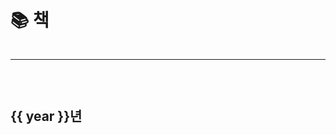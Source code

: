 <script setup>
import { data } from './loaders/reading.data.js'

const { books = [] } = data || {}

const groupByYear = books.slice()
  .reduce((acc, book) => {
    const year = new Date(book.startedAt).getFullYear()
    if (!acc[year]) {
      acc[year] = []
    }
    acc[year].push(book)
    return acc
  }, {})

const dateDescSorted = Object.entries(groupByYear)
  .sort(([year1], [year2]) => year2 - year1)
  .map(([year, books]) => [year, books.sort((a, b) => { 
    const bAt = b.endAt || b.startedAt
    const aAt = a.endAt || a.startedAt

    return bAt - aAt
  })])
  .map(([year, books]) => {
    return [
      year,
      books.map(
        book => ({
          ...book,
          startedAt: new Date(book.startedAt),
          endAt: book.endAt ? new Date(book.endAt) : null
        })
      )
    ]
    // console.log(book)

    // return {
    //   ...book,
    //   startedAt: new Date(book.startedAt),
    //   endAt: book.endAt ? new Date(book.endAt) : null
    // }
  })
</script>

# 📚 책

<Suspense>
  <section class="reading" v-for="([year, books], idx) in dateDescSorted">
    <hr v-if="idx !== 0" />
    <h1>{{ year }}년</h1>
    <BookAndProgress v-for="book in books" :key="book.name" v-bind="book" />
  </section>
</Suspense>

<style lang="scss" scoped>
h1 {
  margin-bottom: 20px;
}

hr {
  grid-column: 1 / -1;
}

.reading {
  display: grid;
  grid-template-columns: repeat(auto-fit, minmax(300px, 1fr));
  gap: 20px;
  row-gap: 30px;
}
</style>
